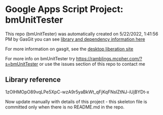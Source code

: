 # Google Apps Script Project: bmUnitTester
This repo (bmUnitTester) was automatically created on 5/22/2022, 1:41:56 PM by GasGit
you can see [library and dependency information here](dependencies.md)

For more information on gasgit, see the [desktop liberation site](https://ramblings.mcpher.com/drive-sdk-and-github/migrategasgit/ "desktop liberation")

For more info on bmUnitTester try https://ramblings.mcpher.com/?s=bmUnitTester or use the issues section of this repo to contact me
## Library reference
1zOlHMOpO89vqLPe5XpC-wzA9r5yaBkWt_qFjKqFNsIZtNJ-iUjBYDt-x

Now update manually with details of this project - this skeleton file is committed only when there is no README.md in the repo.